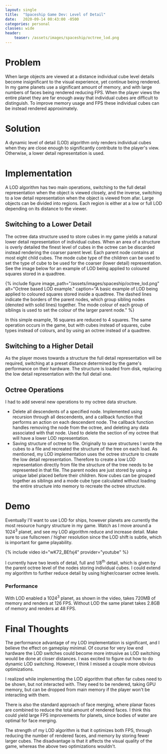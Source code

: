```yaml
---
layout: single
title:  "Spaceship Game Dev: Level of Detail"
date:   2020-09-14 00:43:00 -0500
categories: personal
classes: wide
header:
    teaser: /assets/images/spaceship/octree_lod.png
---
```


# Problem
When large objects are viewed at a distance individual cube level details become insignificant to the visual experience, yet continue being rendered. In my game planets use a significant amount of memory, and with large numbers of faces being rendered reducing FPS. When the player views the entire planet they are far enough away that individual cubes are difficult to distinguish. To improve memory usage and FPS these individual cubes can be instead rendered approximately.

# Solution
A dynamic level of detail (LOD) algorithm only renders individual cubes when they are close enough to significantly contribute to the player's view. Otherwise, a lower detail representation is used.

# Implementation
A LOD algorithm has two main operations, switching to the full detail representation when the object is viewed closely, and the inverse, switching to a low detail representation when the object is viewed from afar. Large objects can be divided into regions. Each region is either at a low or full LOD depending on its distance to the viewer.
## Switching to a Lower Detail
The octree data structure used to store cubes in my game yields a natural lower detail representation of individual cubes. When an area of a structure is overly detailed the finest level of cubes in the octree can be discarded instead rendering the coarser parent level. Each parent node contains at most eight child cubes. The mode cube type of the children can be used to set the type of cube to be used for the coarser (lower detail) representation. See the image below for an example of LOD being applied to coloured squares stored in a quadtree.

{% include figure image_path="/assets/images/spaceship/octree_lod.png" alt="Octree based LOD example." caption="A basic example of LOD being applied to coloured squares stored inside a quadtree. The dashed lines indicate the borders of the parent nodes, which group sibling nodes (denoted with solid lines) together. The mode colour of each group of siblings is used to set the colour of the larger parent node." %}

In this simple example, 16 squares are reduced to 4 squares. The same operation occurs in the game, but with cubes instead of squares, cube types instead of colours, and by using an octree instead of a quadtree.

## Switching to a Higher Detail
As the player moves towards a structure the full detail representation will be required, switching at a preset distance determined by the game's performance on their hardware. The structure is loaded from disk, replacing the low detail representation with the full detail one.

## Octree Operations
I had to add several new operations to my octree data structure.
* Delete all descendents of a specified node. Implemented using recursion through all descendents, and a callback function that performs an action on each descendent node. The callback function handles removing the node from the octree, and deleting any data associated with that node. Used to delete the section of my octree that will have a lower LOD representation.
* Saving structure of octree to file. Originally to save structures I wrote the cubes to a file and recreated the structure of the tree on each load. As mentioned, my LOD implementation uses the octree structure to create the low detail representation. Therefore to create a low LOD representation directly from file the structure of the tree needs to be represented in that file. The parent nodes are just stored by using a unique label placed before their children. Now cubes can be grouped together as siblings and a mode cube type calculated without loading the entire structure into memory to recreate the octree structure.

# Demo
Eventually I'll want to use LOD for ships, however planets are currently the most resource hungry structure in my game. Watch as I move around a 1024<sup>3</sup> planet, and see my LOD algorithm reduce and increase detail. Make sure to use fullscreen / higher resolution since the LOD shift is subtle, which is important for game playability.

{% include video id="wK72_BEfxj4" provider="youtube" %}

I currently have two levels of detail, full and 1/8<sup>th</sup> detail, which is given by the parent octree level of the nodes storing individual cubes. I could extend my algorithm to further reduce detail by using higher/coarser octree levels.

### Performance
With LOD enabled a 1024<sup>3</sup> planet, as shown in the video, takes 720MB of memory and renders at 126 FPS. Without LOD the same planet takes 2.8GB of memory and renders at 48 FPS.

# Final Thoughts
The performance advantage of my LOD implementation is significant, and I believe the effect on gameplay minimal. Of course for very low end hardware the LOD switches could become more intrusive as LOD switching would be done at closer distances. I was excited to figure out how to do dynamic LOD switching. However, I think I missed a couple more obvious optimizations. 

I realized while implementing the LOD algorithm that often far cubes need to be shown, but not interacted with. They need to be rendered, taking GPU memory, but can be dropped from main memory if the player won't be interacting with them.

There is also the standard approach of face merging, where planar faces are combined to reduce the total amount of rendered faces. I think this could yield large FPS improvements for planets, since bodies of water are optimal for face merging.

The strength of my LOD algorithm is that it optimizes both FPS, through reducing the number of rendered faces, and memory by storing fewer larger cubes. The disadvantage is that it affects the visual quality of the game, whereas the above two optimizations wouldn't.
